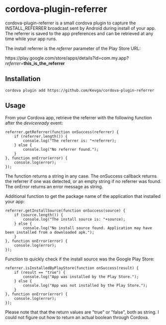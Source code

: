 # cordova-plugin-referrer

cordova-plugin-referrer is a small cordova plugin to capture the INSTALL_REFERRER broadcast sent by Android during install of your app. The referrer is saved to the app preferences and can be retrieved at any time while your app runs.

The install referrer is the *referrer* parameter of the Play Store URL:

https://</disablehyperlink>play.google.com/store/apps/details?id=com.my.app?*referrer*=**this_is_the_referrer**

## Installation

```cordova plugin add https://github.com/Kevga/cordova-plugin-referrer```

## Usage

From your Cordova app, retrieve the referrer with the following function after the *deviceready* event:

```
referrer.getReferrer(function onSuccess(referrer) {
    if (referrer.length()) {
        console.log("The referrer is: "+referrer);
    } else {
        console.log("No referrer found.");
    }
}, function onError(error) {
    console.log(error);
});
```
The function returns a string in any case. The onSuccess callback returns the referrer if one was detected, or an empty string if no referrer was found. The onError returns an error message as string.

Additional function to get the package name of the application that installed your app:
```
referrer.getInstallSource(function onSuccess(source) {
    if (source.length()) {
        console.log("The install source is: "+source);
    } else {
        console.log("No install source found. Application may have been installed from a downloaded apk.");
    }
}, function onError(error) {
    console.log(error);
});
```

Function to quickly check if the install source was the Google Play Store:
```
referrer.isInstalledByPlayStore(function onSuccess(result) {
    if (result == "true") {
        console.log("App was installed by the Play Store.");
    } else {
        console.log("App was not installed by the Play Store.");
    }
}, function onError(error) {
    console.log(error);
});
```

Please note that that the return values are "true" or "false", both as string. I could not figure out how to return an actual boolean through Cordova.